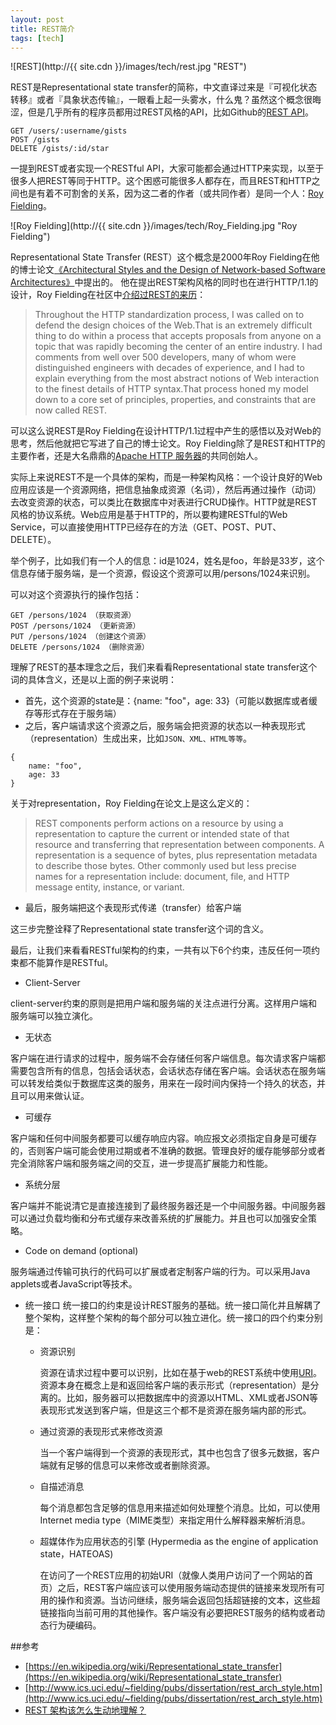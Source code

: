 ```yaml
---
layout: post
title: REST简介
tags: [tech]
---
```


![REST](http://{{ site.cdn }}/images/tech/rest.jpg "REST")

REST是Representational state transfer的简称，中文直译过来是『可视化状态转移』或者『具象状态传输』，一眼看上起一头雾水，什么鬼？虽然这个概念很晦涩，但是几乎所有的程序员都用过REST风格的API，比如Github的[REST API](https://developer.github.com/v3/gists/)。

```
GET /users/:username/gists
POST /gists
DELETE /gists/:id/star
```

一提到REST或者实现一个RESTful API，大家可能都会通过HTTP来实现，以至于很多人把REST等同于HTTP。这个困惑可能很多人都存在，而且REST和HTTP之间也是有着不可割舍的关系，因为这二者的作者（或共同作者）是同一个人：[Roy Fielding](https://en.wikipedia.org/wiki/Roy_Fielding)。

![Roy Fielding](http://{{ site.cdn }}/images/tech/Roy_Fielding.jpg "Roy Fielding")

Representational State Transfer (REST）这个概念是2000年Roy Fielding在他的博士论文[《Architectural Styles and the Design of Network-based Software Architectures》](http://www.ics.uci.edu/~fielding/pubs/dissertation/rest_arch_style.htm)中提出的。
他在提出REST架构风格的同时也在进行HTTP/1.1的设计，Roy Fielding在社区中[介绍过REST的来历](https://web.archive.org/web/20091111012314/http://tech.groups.yahoo.com/group/rest-discuss/message/6757)：

> Throughout the HTTP standardization process, I was called on to defend the design choices of the Web.That is an extremely difficult  thing to do within a process that accepts proposals from anyone on a topic that was rapidly becoming the center of an entire industry. I had comments from well over 500 developers, many of whom were distinguished engineers with decades of experience, and I had to explain everything from the most abstract notions of Web interaction to the finest details of HTTP syntax.That process honed my model down to a core set of principles, properties, and constraints that are now called REST.

可以这么说REST是Roy Fielding在设计HTTP/1.1过程中产生的感悟以及对Web的思考，然后他就把它写进了自己的博士论文。Roy Fielding除了是REST和HTTP的主要作者，还是大名鼎鼎的[Apache HTTP 服务器](https://en.wikipedia.org/wiki/Apache_HTTP_Server)的共同创始人。

实际上来说REST不是一个具体的架构，而是一种架构风格：一个设计良好的Web应用应该是一个资源网络，把信息抽象成资源（名词），然后再通过操作（动词）去改变资源的状态，可以类比在数据库中对表进行CRUD操作。HTTP就是REST风格的协议系统。Web应用是基于HTTP的，所以要构建RESTful的Web Service，可以直接使用HTTP已经存在的方法（GET、POST、PUT、DELETE）。

举个例子，比如我们有一个人的信息：id是1024，姓名是foo，年龄是33岁，这个信息存储于服务端，是一个资源，假设这个资源可以用/persons/1024来识别。

可以对这个资源执行的操作包括：

```
GET /persons/1024 （获取资源）
POST /persons/1024 （更新资源）
PUT /persons/1024 （创建这个资源）
DELETE /persons/1024 （删除资源）
```

理解了REST的基本理念之后，我们来看看Representational state transfer这个词的具体含义，还是以上面的例子来说明：        

* 首先，这个资源的state是：{name: "foo"，age: 33}（可能以数据库或者缓存等形式存在于服务端）
* 之后，客户端请求这个资源之后，服务端会把资源的状态以一种表现形式（representation）生成出来，比如`JSON、XML、HTML等等`。

```
{
    name: "foo",
    age: 33
}
```

关于对representation，Roy Fielding在论文上是这么定义的：

> REST components perform actions on a resource by using a representation to capture the current or intended state of that resource and transferring that representation between components. A representation is a sequence of bytes, plus representation metadata to describe those bytes. Other commonly used but less precise names for a representation include: document, file, and HTTP message entity, instance, or variant.

* 最后，服务端把这个表现形式传递（transfer）给客户端

这三步完整诠释了Representational state transfer这个词的含义。

最后，让我们来看看RESTful架构的约束，一共有以下6个约束，违反任何一项约束都不能算作是RESTful。

* Client-Server

client-server约束的原则是把用户端和服务端的关注点进行分离。这样用户端和服务端可以独立演化。

* 无状态

客户端在进行请求的过程中，服务端不会存储任何客户端信息。每次请求客户端都需要包含所有的信息，包括会话状态，会话状态存储在客户端。会话状态在服务端可以转发给类似于数据库这类的服务，用来在一段时间内保持一个持久的状态，并且可以用来做认证。

* 可缓存

客户端和任何中间服务都要可以缓存响应内容。响应报文必须指定自身是可缓存的，否则客户端可能会使用过期或者不准确的数据。管理良好的缓存能够部分或者完全消除客户端和服务端之间的交互，进一步提高扩展能力和性能。

* 系统分层

客户端并不能说清它是直接连接到了最终服务器还是一个中间服务器。中间服务器可以通过负载均衡和分布式缓存来改善系统的扩展能力。并且也可以加强安全策略。

* Code on demand (optional)

服务端通过传输可执行的代码可以扩展或者定制客户端的行为。可以采用Java applets或者JavaScript等技术。

* 统一接口
统一接口的约束是设计REST服务的基础。统一接口简化并且解耦了整个架构，这样整个架构的每个部分可以独立进化。统一接口的四个约束分别是：
    * 资源识别

      资源在请求过程中要可以识别，比如在基于web的REST系统中使用[URI](https://en.wikipedia.org/wiki/Uniform_resource_identifier)。资源本身在概念上是和返回给客户端的表示形式（representation）是分离的。比如，服务器可以把数据库中的资源以HTML、XML或者JSON等表现形式发送到客户端，但是这三个都不是资源在服务端内部的形式。

    * 通过资源的表现形式来修改资源

      当一个客户端得到一个资源的表现形式，其中也包含了很多元数据，客户端就有足够的信息可以来修改或者删除资源。

    * 自描述消息

      每个消息都包含足够的信息用来描述如何处理整个消息。比如，可以使用Internet media type（MIME类型）来指定用什么解释器来解析消息。

    * 超媒体作为应用状态的引擎 (Hypermedia as the engine of application state，HATEOAS)

      在访问了一个REST应用的初始URI（就像人类用户访问了一个网站的首页）之后，REST客户端应该可以使用服务端动态提供的链接来发现所有可用的操作和资源。当访问继续，服务端会返回包括超链接的文本，这些超链接指向当前可用的其他操作。客户端没有必要把REST服务的结构或者动态行为硬编码。


##参考

* [https://en.wikipedia.org/wiki/Representational_state_transfer](https://en.wikipedia.org/wiki/Representational_state_transfer)
* [http://www.ics.uci.edu/~fielding/pubs/dissertation/rest_arch_style.htm](http://www.ics.uci.edu/~fielding/pubs/dissertation/rest_arch_style.htm)
* [REST 架构该怎么生动地理解？](https://www.zhihu.com/question/27785028)
